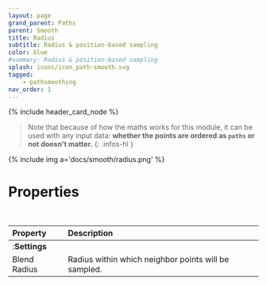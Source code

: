 ```yaml
---
layout: page
grand_parent: Paths
parent: Smooth
title: Radius
subtitle: Radius & position-based sampling
color: blue
#summary: Radius & position-based sampling
splash: icons/icon_path-smooth.svg
tagged: 
    - pathsmoothing
nav_order: 1
---
```


{% include header_card_node %}


> Note that because of how the maths works for this module, it can be used with any input data: **whether the points are ordered as `paths` or not doesn't matter.**
{: .infos-hl }

{% include img a='docs/smooth/radius.png' %} 

# Properties
<br>

| Property       | Description          |
|:-------------|:------------------|
|:**Settings**||
| Blend Radius           | Radius within which neighbor points will be sampled. |

